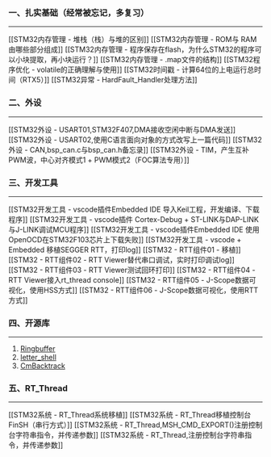 ### 一、扎实基础（经常被忘记，多复习）
---
[[STM32内存管理 - 堆栈（栈）与堆的区别]]
[[STM32内存管理 - ROM与 RAM由哪些部分组成]]
[[STM32内存管理 -  程序保存在flash，为什么STM32的程序可以小块提取，再小块运行？]]
[[STM32内存管理 - .map文件的结构]]
[[STM32程序优化 - volatile的正确理解与使用]]
[[STM32时间戳 -  计算64位的上电运行总时间（RTX5）]]
[[STM32异常 - HardFault_Handler处理方法]]

### 二、外设
----
[[STM32外设 - USART01,STM32F407,DMA接收空闲中断与DMA发送]]
[[STM32外设 - USART02,使用C语言面向对象的方式改写上一篇代码]]
[[STM32外设 - CAN,bsp_can.c与bsp_can.h备忘录]]
[[STM32外设 - TIM，产生互补PWM波，中心对齐模式1 + PWM模式2（FOC算法专用）]]


### 三、开发工具
---
[[STM32开发工具 - vscode插件Embedded IDE 导入Keil工程，开发编译、下载程序]]
[[STM32开发工具 - vscode插件 Cortex-Debug + ST-LINK与DAP-LINK与J-LINK调试MCU程序]]
[[STM32开发工具 - vscode插件Embedded IDE 使用OpenOCD在STM32F103芯片上下载失败]]
[[STM32开发工具 - vscode + Embedded 移植SEGGER RTT，打印log]]
[[STM32 - RTT组件01 - 移植]]
[[STM32 - RTT组件02 - RTT Viewer替代串口调试，实时打印调试log]]
[[STM32 - RTT组件03 - RTT Viewer测试回环打印]]
[[STM32 - RTT组件04 - RTT Viewer接入rt_thread console]]
[[STM32 - RTT组件05 - J-Scope数据可视化，使用HSS方式]]
[[STM32 - RTT组件06 - J-Scope数据可视化，使用RTT方式]]


### 四、开源库
---
1. [Ringbuffer](https://github.com/xiaoxinpro/QueueForMcu)
2. [letter_shell](https://github.com/NevermindZZT/letter-shell)
3. [CmBacktrack](https://github.com/armink/CmBacktrace)

### 五、RT_Thread
----
[[STM32系统 - RT_Thread系统移植]]
[[STM32系统 - RT_Thread移植控制台FinSH（串行方式）]]
[[STM32系统 - RT_Thread,MSH_CMD_EXPORT()注册控制台字符串指令，并传递参数]]
[[STM32系统 - RT_Thread,注册控制台字符串指令，并传递参数]]


